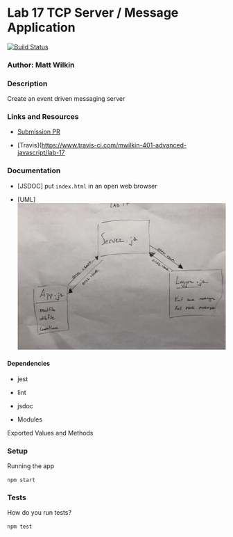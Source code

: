 # Lab 17 TCP Server / Message Application

[![Build Status](https://www.travis-ci.com/mwilkin-401-advanced-javascript/lab-17.svg?branch=dev)](https://www.travis-ci.com/mwilkin-401-advanced-javascript/lab-16)

### Author: Matt Wilkin

### Description

Create an event driven messaging server

### Links and Resources

* [Submission PR](https://github.com/mwilkin-401-advanced-javascript/lab-17/pull/1)

* [Travis](https://www.travis-ci.com/mwilkin-401-advanced-javascript/lab-17


### Documentation

* [JSDOC] put `index.html` in an open web browser

* [UML] <img src="./assets/lab17_UML.jpg">

#### Dependencies
* jest

* lint

* jsdoc

* Modules


Exported Values and Methods

### Setup

Running the app

`npm start`

### Tests
How do you run tests?

`npm test`